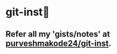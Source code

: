 # git-inst:bookmark_tabs:


## Refer all my 'gists/notes' at [purveshmakode24/git-inst](https://gist.github.com/purveshmakode24).
